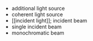 - additional light source
- coherent light source
- [[incident light]]; incident beam
- single incident beam
- monochromatic beam
